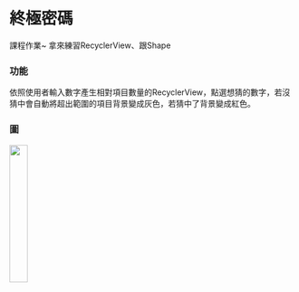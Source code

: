 # 終極密碼

課程作業~ 拿來練習RecyclerView、跟Shape

### 功能
依照使用者輸入數字產生相對項目數量的RecyclerView，點選想猜的數字，若沒猜中會自動將超出範圍的項目背景變成灰色，若猜中了背景變成紅色。

### 圖
<img src= "http://imgur.com/MFGFL7M.gif" width="25%">

